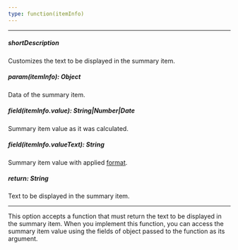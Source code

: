 ```yaml
---
type: function(itemInfo)
---
```

---
##### shortDescription
Customizes the text to be displayed in the summary item.

##### param(itemInfo): Object
Data of the summary item.

##### field(itemInfo.value): String|Number|Date
Summary item value as it was calculated.

##### field(itemInfo.valueText): String
Summary item value with applied <a href="/Documentation/16_2/ApiReference/UI_Widgets/dxDataGrid/Configuration/summary/groupItems/#valueFormat">format</a>.

##### return: String
Text to be displayed in the summary item.

---
This option accepts a function that must return the text to be displayed in the summary item. When you implement this function, you can access the summary item value using the fields of object passed to the function as its argument.